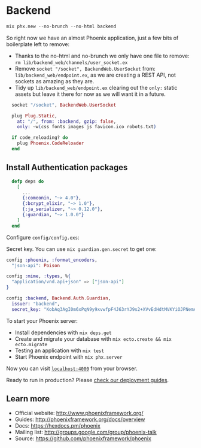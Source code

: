 # Backend

```elixir
mix phx.new --no-brunch --no-html backend
```

So right now we have an almost Phoenix application, just a few
bits of boilerplate left to remove:

* Thanks to the no-html and no-brunch we only have one file to remove:
  `rm lib/backend_web/channels/user_socket.ex`
* Remove `socket "/socket", BackendWeb.UserSocket` from:
  `lib/backend_web/endpoint.ex`, as we are creating a REST API, not
  sockets as amazing as they are.
* Tidy up `lib/backend_web/endpoint.ex` clearing out the `only:`
  static assets but leave it there for now as we will want it in a
  future.

```elixir
  socket "/socket", BackendWeb.UserSocket

  plug Plug.Static,
    at: "/", from: :backend, gzip: false,
    only: ~w(css fonts images js favicon.ico robots.txt)

  if code_reloading? do
    plug Phoenix.CodeReloader
  end
```

## Install Authentication packages

```elixir
  defp deps do
    [
      ...
      {:comeonin, "~> 4.0"},
      {:bcrypt_elixir, "~> 1.0"},
      {:ja_serializer, "~> 0.12.0"},
      {:guardian, "~> 1.0.0"}
    ]
  end
```

Configure `config/config.exs`:

Secret key. You can use `mix guardian.gen.secret` to get one:

```elixir
config :phoenix, :format_encoders,
  "json-api": Poison

config :mime, :types, %{
  "application/vnd.api+json" => ["json-api"]
}

config :backend, Backend.Auth.Guardian,
  issuer: "backend",
  secret_key: "KobAq3AgI0m6xPqN9y9xvwfpF4J63rYJ9s2+XVvEdHdtMVKYiOJPNemACRE/x5LB"
```

To start your Phoenix server:

  * Install dependencies with `mix deps.get`
  * Create and migrate your database with `mix ecto.create && mix ecto.migrate`
  * Testing an application with `mix test`
  * Start Phoenix endpoint with `mix phx.server`

Now you can visit [`localhost:4000`](http://localhost:4000) from your browser.

Ready to run in production? Please [check our deployment guides](http://www.phoenixframework.org/docs/deployment).

## Learn more

  * Official website: http://www.phoenixframework.org/
  * Guides: http://phoenixframework.org/docs/overview
  * Docs: https://hexdocs.pm/phoenix
  * Mailing list: http://groups.google.com/group/phoenix-talk
  * Source: https://github.com/phoenixframework/phoenix
